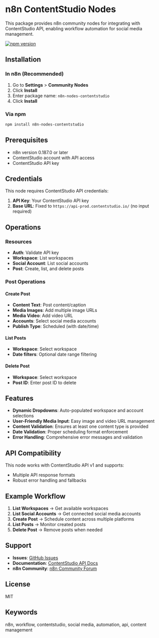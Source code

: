 # n8n ContentStudio Nodes

This package provides n8n community nodes for integrating with ContentStudio API, enabling workflow automation for social media management.

[![npm version](https://badge.fury.io/js/n8n-nodes-contentstudio.svg)](https://badge.fury.io/js/n8n-nodes-contentstudio)

## Installation

### In n8n (Recommended)
1. Go to **Settings** > **Community Nodes**
2. Click **Install**
3. Enter package name: `n8n-nodes-contentstudio`
4. Click **Install**

### Via npm
```bash
npm install n8n-nodes-contentstudio
```

## Prerequisites

- n8n version 0.187.0 or later
- ContentStudio account with API access
- ContentStudio API key

## Credentials

This node requires ContentStudio API credentials:

1. **API Key**: Your ContentStudio API key
2. **Base URL**: Fixed to `https://api-prod.contentstudio.io/` (no input required)

## Operations

### Resources

- **Auth**: Validate API key
- **Workspace**: List workspaces
- **Social Account**: List social accounts
- **Post**: Create, list, and delete posts

### Post Operations

#### Create Post
- **Content Text**: Post content/caption
- **Media Images**: Add multiple image URLs
- **Media Video**: Add video URL
- **Accounts**: Select social media accounts
- **Publish Type**: Scheduled (with date/time)

#### List Posts
- **Workspace**: Select workspace
- **Date filters**: Optional date range filtering

#### Delete Post
- **Workspace**: Select workspace
- **Post ID**: Enter post ID to delete

## Features

- **Dynamic Dropdowns**: Auto-populated workspace and account selections
- **User-Friendly Media Input**: Easy image and video URL management
- **Content Validation**: Ensures at least one content type is provided
- **Date Validation**: Proper scheduling format enforcement
- **Error Handling**: Comprehensive error messages and validation

## API Compatibility

This node works with ContentStudio API v1 and supports:
- Multiple API response formats
- Robust error handling and fallbacks

## Example Workflow

1. **List Workspaces** → Get available workspaces
2. **List Social Accounts** → Get connected social media accounts
3. **Create Post** → Schedule content across multiple platforms
4. **List Posts** → Monitor created posts
5. **Delete Post** → Remove posts when needed

## Support

- **Issues**: [GitHub Issues](https://github.com/d4interactive/n8n-nodes/issues)
- **Documentation**: [ContentStudio API Docs](https://docs.contentstudio.io/)
- **n8n Community**: [n8n Community Forum](https://community.n8n.io/)

## License

MIT

## Keywords

n8n, workflow, contentstudio, social media, automation, api, content management
